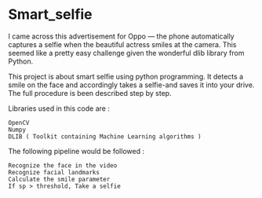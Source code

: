 # Smart_selfie

 I came across this advertisement for Oppo — the phone automatically captures a selfie when the beautiful actress smiles at the camera. This seemed like a pretty easy challenge given the wonderful dlib library from Python.




This project is about smart selfie using python programming. It detects a smile on the face and accordingly takes a selfie-and saves it into your drive. The full procedure is been described step by step.

Libraries used in this code are :

    OpenCV
    Numpy
    DLIB ( Toolkit containing Machine Learning algorithms )


The following pipeline would be followed : 

    Recognize the face in the video
    Recognize facial landmarks
    Calculate the smile parameter
    If sp > threshold, Take a selfie

